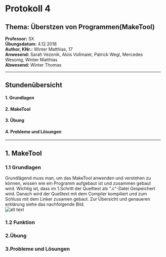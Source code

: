 # Protokoll 4
## Thema: Überstzen von Programmen(MakeTool)
**Professor:** SX  
**Übungsdatum:** 4.12.2018  
**Author, KNr.:** Winter Matthias, 17  
**Anwesend:** Sarah Vezonik, Alois Vollmaier, Patrick Wegl, Mercedes Wesonig, Winter Matthias  
**Abwesend:** Winter Thomas    
  
  
---

## Stundenübersicht
#### 1. Grundlagen
#### 2. MakeTool
#### 3. Übung
#### 4. Probleme und Lösungen

--- 

## 1. MakeTool  
### 1.1 Grundlagen  
Grundlägend muss man, um das MakeTool anwenden und verstehen zu können, wissen wie ein Programm aufgebaut ist und zusammen gebaut wird.
Wichtig ist, dass im 1.Schritt der Quelltext als ".c"-Datei Gespeichert wird. Danach wird der Quelltext mit dem Compiler kompiliert und zum Schluss mit dem Linker zusamen gebaut. Zur Übersicht und genaueren erklärung siehe das nachfolgende Bild.  
![alt text](https://www.bilder-upload.eu/thumb/c8841e-1538417759.jpg)     

### 1.2 Funktion

### 2.Übung  

### 3.Probleme und Lösungen
